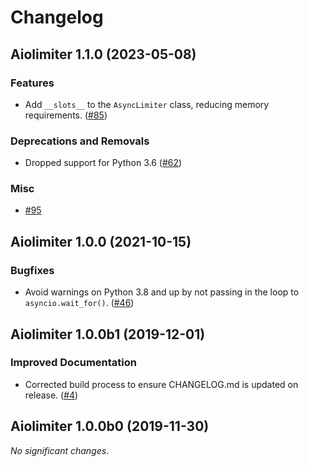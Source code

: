 # Changelog

<!--
    You should *NOT* be adding new change log entries to this file, this
    file is managed by towncrier. You *may* edit previous change logs to
    fix problems like typo corrections or such.
    To add a new change log entry, please see
    https://pip.pypa.io/en/latest/development/contributing/#news-entries
    we named the news folder "changelog.d", and use Markdown to format
    entries.

    WARNING: Don't drop the next directive!
-->

<!-- Towncrier release notes start -->

## Aiolimiter 1.1.0 (2023-05-08)



### Features

- Add ``__slots__`` to the ``AsyncLimiter`` class, reducing memory requirements. ([#85](https://github.com/mjpieters/aiolimiter/issues/85))



### Deprecations and Removals

- Dropped support for Python 3.6 ([#62](https://github.com/mjpieters/aiolimiter/issues/62))



### Misc

- [#95](https://github.com/mjpieters/aiolimiter/issues/95)


## Aiolimiter 1.0.0 (2021-10-15)

### Bugfixes

- Avoid warnings on Python 3.8 and up by not passing in the loop to
  ``asyncio.wait_for()``. ([#46](https://github.com/mjpieters/aiolimiter/issues/46))


## Aiolimiter 1.0.0b1 (2019-12-01)

### Improved Documentation

- Corrected build process to ensure CHANGELOG.md is updated on release. ([#4](https://github.com/mjpieters/aiolimiter/issues/4))


## Aiolimiter 1.0.0b0 (2019-11-30)

_No significant changes_.
